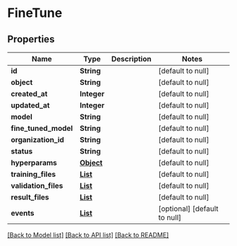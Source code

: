 # FineTune
## Properties

| Name | Type | Description | Notes |
|------------ | ------------- | ------------- | -------------|
| **id** | **String** |  | [default to null] |
| **object** | **String** |  | [default to null] |
| **created\_at** | **Integer** |  | [default to null] |
| **updated\_at** | **Integer** |  | [default to null] |
| **model** | **String** |  | [default to null] |
| **fine\_tuned\_model** | **String** |  | [default to null] |
| **organization\_id** | **String** |  | [default to null] |
| **status** | **String** |  | [default to null] |
| **hyperparams** | [**Object**](.md) |  | [default to null] |
| **training\_files** | [**List**](OpenAIFile.md) |  | [default to null] |
| **validation\_files** | [**List**](OpenAIFile.md) |  | [default to null] |
| **result\_files** | [**List**](OpenAIFile.md) |  | [default to null] |
| **events** | [**List**](FineTuneEvent.md) |  | [optional] [default to null] |

[[Back to Model list]](../README.md#documentation-for-models) [[Back to API list]](../README.md#documentation-for-api-endpoints) [[Back to README]](../README.md)

